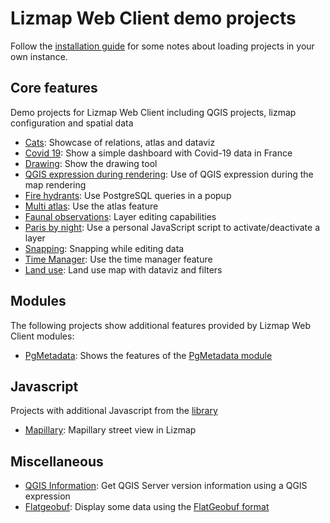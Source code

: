 # Lizmap Web Client demo projects

Follow the [installation guide](./INSTALLATION.md) for some notes about loading projects in your own instance.

## Core features

Demo projects for Lizmap Web Client including QGIS projects, lizmap configuration and spatial data

* [Cats](projects/cats/): Showcase of relations, atlas and dataviz
* [Covid 19](projects/covid_19_fr/): Show a simple dashboard with Covid-19 data in France
* [Drawing](projects/drawing/): Show the drawing tool
* [QGIS expression during rendering](projects/expression_map/): Use of QGIS expression during the map rendering
* [Fire hydrants](projects/fire_hydrant_actions/): Use PostgreSQL queries in a popup
* [Multi atlas](projects/multi_atlas/): Use the atlas feature
* [Faunal observations](projects/observations/): Layer editing capabilities
* [Paris by night](projects/lampadaires/): Use a personal JavaScript script to activate/deactivate a layer
* [Snapping](projects/snapping/): Snapping while editing data
* [Time Manager](projects/time_manager_earthquake/): Use the time manager feature
* [Land use](projects/landuse/): Land use map with dataviz and filters

## Modules

The following projects show additional features provided by Lizmap Web Client modules:

* [PgMetadata](projects/pgmetadata/): Shows the features of the [PgMetadata module](https://github.com/3liz/lizmap-pgmetadata-module/)

## Javascript

Projects with additional Javascript from the [library](https://github.com/3liz/lizmap-javascript-scripts/)

* [Mapillary](projects/mapillary/): Mapillary street view in Lizmap

## Miscellaneous

* [QGIS Information](projects/qgis_info/): Get QGIS Server version information using a QGIS expression
* [Flatgeobuf](projects/flatgeobuf/): Display some data using the [FlatGeobuf format](https://github.com/flatgeobuf/flatgeobuf)
